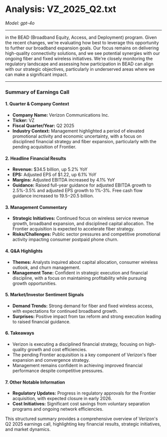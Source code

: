 # Analysis: VZ_2025_Q2.txt

*Model: gpt-4o*

---

in the BEAD (Broadband Equity, Access, and Deployment) program. Given the recent changes, we're evaluating how best to leverage this opportunity to further our broadband expansion goals. Our focus remains on delivering high-quality connectivity solutions, and we see potential synergies with our ongoing fiber and fixed wireless initiatives. We're closely monitoring the regulatory landscape and assessing how participation in BEAD can align with our strategic objectives, particularly in underserved areas where we can make a significant impact.

---

### Summary of Earnings Call

#### 1. **Quarter & Company Context**
- **Company Name:** Verizon Communications Inc.
- **Ticker:** VZ
- **Fiscal Quarter/Year:** Q2 2025
- **Industry Context:** Management highlighted a period of elevated promotional activity and economic uncertainty, with a focus on disciplined financial strategy and fiber expansion, particularly with the pending acquisition of Frontier.

#### 2. **Headline Financial Results**
- **Revenue:** $34.5 billion, up 5.2% YoY
- **EPS:** Adjusted EPS of $1.22, up 6.1% YoY
- **Margins:** Adjusted EBITDA increased by 4.1% YoY
- **Guidance:** Raised full-year guidance for adjusted EBITDA growth to 2.5%-3.5% and adjusted EPS growth to 1%-3%. Free cash flow guidance increased to $19.5-$20.5 billion.

#### 3. **Management Commentary**
- **Strategic Initiatives:** Continued focus on wireless service revenue growth, broadband expansion, and disciplined capital allocation. The Frontier acquisition is expected to accelerate fiber strategy.
- **Risks/Challenges:** Public sector pressures and competitive promotional activity impacting consumer postpaid phone churn.

#### 4. **Q&A Highlights**
- **Themes:** Analysts inquired about capital allocation, consumer wireless outlook, and churn management.
- **Management Tone:** Confident in strategic execution and financial discipline, with a focus on maintaining profitability while pursuing growth opportunities.

#### 5. **Market/Investor Sentiment Signals**
- **Demand Trends:** Strong demand for fiber and fixed wireless access, with expectations for continued broadband growth.
- **Surprises:** Positive impact from tax reform and strong execution leading to raised financial guidance.

#### 6. **Takeaways**
- Verizon is executing a disciplined financial strategy, focusing on high-quality growth and cost efficiencies.
- The pending Frontier acquisition is a key component of Verizon's fiber expansion and convergence strategy.
- Management remains confident in achieving improved financial performance despite competitive pressures.

#### 7. **Other Notable Information**
- **Regulatory Updates:** Progress in regulatory approvals for the Frontier acquisition, with expected closure in early 2026.
- **Cost Initiatives:** Significant cost savings from voluntary separation programs and ongoing network efficiencies.

This structured summary provides a comprehensive overview of Verizon's Q2 2025 earnings call, highlighting key financial results, strategic initiatives, and market dynamics.